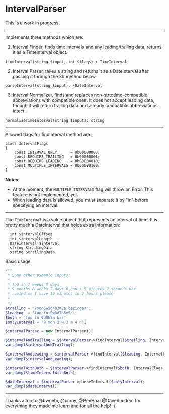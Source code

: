 # IntervalParser

This is a work in progress.

---

Implements three methods which are:
 
 1. Interval Finder, finds time intervals and any leading/trailing data, returns it as a TimeInterval object.
 
  `findInterval(string $input, int $flags) : TimeInterval`
 
 2. Interval Parser, takes a string and returns it as a DateInterval after passing it through the 3# method below.
 
  `parseInterval(string $input): \DateInterval`
 
 3. Interval Normalizer, finds and replaces non-strtotime-compatible abbreviations with compatible ones. It does not accept leading data, though it will return trailing data and already compatible abbreviations intact.
 
  `normalizeTimeInterval(string $input): string`
 
---

Allowed flags for findInterval method are:

```
class IntervalFlags
{
    const INTERVAL_ONLY      = 0b00000000;
    const REQUIRE_TRAILING   = 0b00000001;
    const REQUIRE_LEADING    = 0b00000010;
    const MULTIPLE_INTERVALS = 0b00000100;
}
```

**Notes:** 
 - At the moment, the `MULTIPLE_INTERVALS` flag will throw an Error. This feature is not implemented, yet.
 - When leading data is allowed, you must separate it by "in" before specifying an interval.

---
 
The `TimeInterval` is a value object that represents an interval of time. It is pretty much a DateInterval that holds extra information:
 
```
  int $intervalOffset
  int $intervalLength
  DateInterval $interval
  string $leadingData
  string $trailingData
```


Basic usage:

```php
/**
 * Some other example inputs:
 *
 * foo in 7 weeks 8 days
 * 9 months 8 weeks 7 days 6 hours 5 minutes 2 seconds baz
 * remind me I have 10 minutes in 2 hours please
 *
 */
$trailing = '7mon6w5d4h3m2s bazinga!';
$leading  = 'foo in 9w8d7h6m5s';
$both = 'foo in 9d8h5m bar';
$onlyInterval = '9 mon 2 w 3 m 4 d';

$intervalParser = new IntervalParser();

$intervalAndTrailing = $intervalParser->findInterval($trailing, IntervalFlags::REQUIRE_TRAILING);
var_dump($intervalAndTrailing);

$intervalAndLeading = $intervalParser->findInterval($leading, IntervalFlags::REQUIRE_LEADING);
var_dump($intervalAndLeading);

$intervalWithBoth = $intervalParser->findInterval($both, IntervalFlags::REQUIRE_TRAILING | IntervalFlags::REQUIRE_LEADING);
var_dump($timeIntervalWithBoth);

$dateInterval = $intervalParser->parseInterval($onlyInterval);
var_dump($dateInterval);
```

---

Thanks a ton to @bwoebi, @pcrov, @PeeHaa, @DaveRandom for everything they made me learn and for all the help! :)